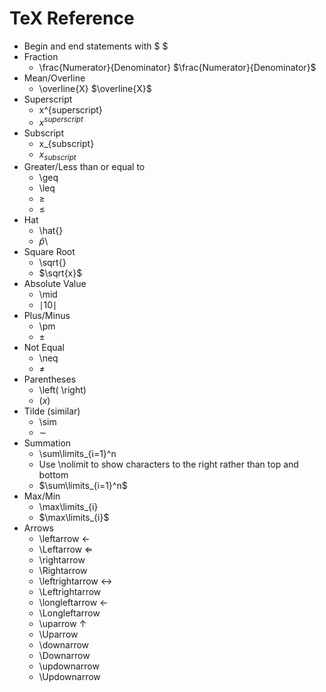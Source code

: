 # TeX Reference
- Begin and end statements with $ $
- Fraction
	- \frac{Numerator}{Denominator}
		$\frac{Numerator}{Denominator}$
- Mean/Overline
	- \overline{X}
		$\overline{X}$
- Superscript
	- x^{superscript}
	- $x^{superscript}$
- Subscript
	- x_{subscript}
	- $x_{subscript}$
- Greater/Less than or equal to
	- \geq
	- \leq
	- $\geq$
	- $\leq$
- Hat
	- \hat{}
	- $\hat{p}$\
- Square Root
	- \sqrt{}
	- $\sqrt{x}$
- Absolute Value
	- \mid
	- $\mid10\mid$
- Plus/Minus
	- \pm
	- $\pm$
- Not Equal
	- \neq
	- $\neq$
- Parentheses
	- \left( \right)
	- $\left(x\right)$
- Tilde (similar)
	- \sim
	- $\sim$ 
- Summation 
	- \sum\limits_{i=1}^n
	- Use \nolimit to show characters to the right rather than top and bottom
	- $\sum\limits_{i=1}^n$
- Max/Min
	- \max\limits_{i}
	- $\max\limits_{i}$
- Arrows
	- \leftarrow $\leftarrow$
	- \Leftarrow $\Leftarrow$
	- \rightarrow
	- \Rightarrow
	- \leftrightarrow $\leftrightarrow$
	- \Leftrightarrow
	- \longleftarrow $\longleftarrow$
	- \Longleftarrow
	- \uparrow $\uparrow$
	- \Uparrow
	- \downarrow
	- \Downarrow
	- \updownarrow
	- \Updownarrow